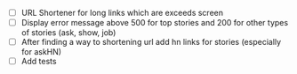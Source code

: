 - [ ] URL Shortener for long links which are exceeds screen
- [ ] Display error message above 500 for top stories and 200 for other types of stories (ask, show, job)
- [ ] After finding a way to shortening url add hn links for stories (especially for askHN)
- [ ] Add tests